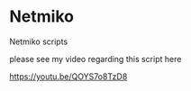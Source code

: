 # Netmiko
Netmiko scripts

please see my video regarding this script here

https://youtu.be/QOYS7o8TzD8
